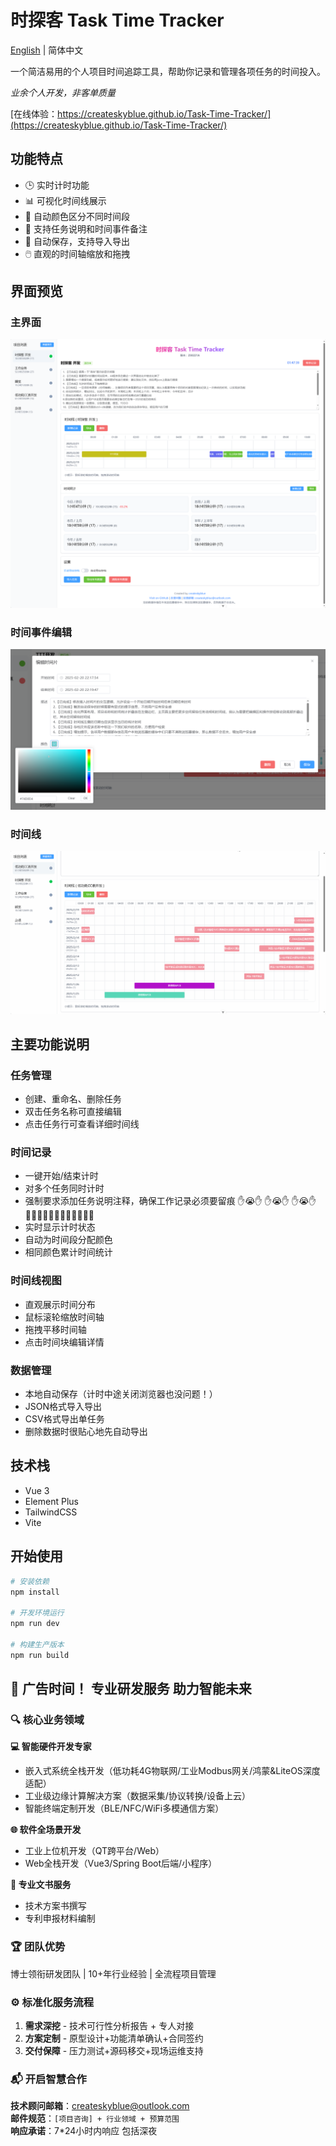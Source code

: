 # 时探客 Task Time Tracker

[English](README.md) | 简体中文

一个简洁易用的个人项目时间追踪工具，帮助你记录和管理各项任务的时间投入。

*业余个人开发，非客单质量*

[在线体验：https://createskyblue.github.io/Task-Time-Tracker/](https://createskyblue.github.io/Task-Time-Tracker/)

## 功能特点

- 🕒 实时计时功能
- 📊 可视化时间线展示
- 🎨 自动颜色区分不同时间段
- 📝 支持任务说明和时间事件备注
- 💾 自动保存，支持导入导出
- 🖱️ 直观的时间轴缩放和拖拽

## 界面预览

### 主界面
![主界面](./img/PixPin_2025-02-20_08-08-16.png)

### 时间事件编辑
![时间事件编辑](./img/时间事件编辑.png)

### 时间线
![拖拽移动 滚轮缩放](./img/PixPin_2025-02-20_08-10-45.gif)

## 主要功能说明

### 任务管理
- 创建、重命名、删除任务
- 双击任务名称可直接编辑
- 点击任务行可查看详细时间线

### 时间记录
- 一键开始/结束计时
- 对多个任务同时计时
- 强制要求添加任务说明注释，确保工作记录必须要留痕 ✋😭✋ ✋😭✋ ✋😭✋ ✍🏻✍🏻✍🏻✍🏻✍🏻✍🏻
- 实时显示计时状态
- 自动为时间段分配颜色
- 相同颜色累计时间统计

### 时间线视图
- 直观展示时间分布
- 鼠标滚轮缩放时间轴
- 拖拽平移时间轴
- 点击时间块编辑详情

### 数据管理
- 本地自动保存（计时中途关闭浏览器也没问题！）
- JSON格式导入导出
- CSV格式导出单任务
- 删除数据时很贴心地先自动导出

## 技术栈

- Vue 3
- Element Plus
- TailwindCSS
- Vite

## 开始使用

```bash
# 安装依赖
npm install

# 开发环境运行
npm run dev

# 构建生产版本
npm run build

```

## 🚀 广告时间！ 专业研发服务 助力智能未来

### 🔍 核心业务领域

**💻 智能硬件开发专家**
- 嵌入式系统全栈开发（低功耗4G物联网/工业Modbus网关/鸿蒙&LiteOS深度适配）
- 工业级边缘计算解决方案（数据采集/协议转换/设备上云）
- 智能终端定制开发（BLE/NFC/WiFi多模通信方案）

**🌐 软件全场景开发**
- 工业上位机开发（QT跨平台/Web）
- Web全栈开发（Vue3/Spring Boot后端/小程序）

**📑 专业文书服务**
- 技术方案书撰写
- 专利申报材料编制

### 🏆 团队优势
博士领衔研发团队 | 10+年行业经验 | 全流程项目管理

### ⚙️ 标准化服务流程
1. **需求深挖** - 技术可行性分析报告 + 专人对接
2. **方案定制** - 原型设计+功能清单确认+合同签约
2. **交付保障** - 压力测试+源码移交+现场运维支持

### 📬 开启智慧合作
**技术顾问邮箱**：createskyblue@outlook.com  
**邮件规范**：`[项目咨询] + 行业领域 + 预算范围`  
**响应承诺**：7*24小时内响应 包括深夜
